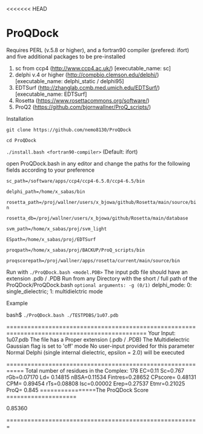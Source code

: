 <<<<<<< HEAD
# ProQDock

Requires PERL (v.5.8 or higher), and a fortran90 compiler (prefered: ifort) 
and five additional packages to be pre-installed 

1. sc from ccp4 (http://www.ccp4.ac.uk/) [executable_name: sc] 
2. delphi v.4 or higher (http://compbio.clemson.edu/delphi/) [executable_name: delphi_static / delphi95] 
3. EDTSurf (http://zhanglab.ccmb.med.umich.edu/EDTSurf/) [executable_name: EDTSurf]
4. Rosetta (https://www.rosettacommons.org/software/)  
5. ProQ2 (https://github.com/bjornwallner/ProQ_scripts/)

Installation

`git clone https://github.com/nemo8130/ProQDock`

`cd ProQDock`

`./install.bash <fortran90-compiler>`  (Default: ifort)

open ProQDock.bash in any editor and change the paths for the following fields according to your preference

`sc_path=/software/apps/ccp4/ccp4-6.5.0/ccp4-6.5/bin`

`delphi_path=/home/x_sabas/bin`

`rosetta_path=/proj/wallner/users/x_bjowa/github/Rosetta/main/source/bin`

`rosetta_db=/proj/wallner/users/x_bjowa/github/Rosetta/main/database`

`svm_path=/home/x_sabas/proj/svm_light`

`ESpath=/home/x_sabas/proj/EDTSurf`

`proqpath=/home/x_sabas/proj/BACKUP/ProQ_scripts/bin`

`proqscorepath=/proj/wallner/apps/rosetta/current/main/source/bin`

Run with
`./ProQDock.bash <model.PDB>`  The input pdb file should have an extension .pdb / .PDB 
Run from any Directory with the short / full path of the ProQDock/ProQDock.bash
`optional arguments: -g (0/1)` delphi_mode: 0: single_dielectric; 1: multidielctric mode

Example

bash$ `./ProQDock.bash ./TESTPDBS/1u07.pdb`

==============================================================================================
Your Input: 1u07.pdb
The file has a Proper extension (.pdb / .PDB)
The Multidielectric Gaussian flag is set to 'off' mode
No user-input provided for this parameter
Normal Delphi (single internal dielectric, epsilon = 2.0) will be executed

===========================================================
Total number of residues in the Complex: 178
EC=0.11
Sc=0.767
rGb=0.07170
Ld= 0.14815
nBSA=0.11534
Fintres=0.28652
CPscore= 0.48131
CPM= 0.89454
rTs=0.08808
Isc=0.00002
Erep=0.27537
Etmr=0.21025
ProQ= 0.845
================The ProQDock Score ====================

   0.85360

=======================================================
